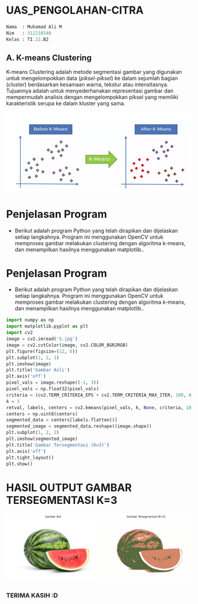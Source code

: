 # UAS_PENGOLAHAN-CITRA

```py
Nama  : Muhamad Ali M
Nim   : 312210540
Kelas : TI.22.B2
```

## A. K-means Clustering

K-means Clustering adalah metode segmentasi gambar yang digunakan untuk mengelompokkan data (_piksel-piksel_) ke dalam sejumlah bagian (_cluster_) berdasarkan kesamaan warna, tekstur atau intensitasnya. Tujuannya adalah untuk menyederhanakan representasi gambar dan mempermudah analisis dengan mengelompokkan piksel yang memiliki karakteristik serupa ke dalam kluster yang sama.

![image](IMG/contoh.png)

# Penjelasan Program

- Berikut adalah program Python yang telah dirapikan dan dijelaskan setiap langkahnya. Program ini menggunakan OpenCV untuk memproses gambar melakukan clustering dengan algoritma k-means, dan menampilkan hasilnya menggunakan matplotlib..

# Penjelasan Program

- Berikut adalah program Python yang telah dirapikan dan dijelaskan setiap langkahnya. Program ini menggunakan OpenCV untuk memproses gambar melakukan clustering dengan algoritma k-means, dan menampilkan hasilnya menggunakan matplotlib..

```py
import numpy as np
import matplotlib.pyplot as plt
import cv2
image = cv2.imread('S.jpg')
image = cv2.cvtColor(image, cv2.COLOR_BGR2RGB)
plt.figure(figsize=(12, 6))
plt.subplot(1, 2, 1)
plt.imshow(image)
plt.title('Gambar Asli')
plt.axis('off')
pixel_vals = image.reshape((-1, 3))
pixel_vals = np.float32(pixel_vals)
criteria = (cv2.TERM_CRITERIA_EPS + cv2.TERM_CRITERIA_MAX_ITER, 100, 0.85)
k = 3
retval, labels, centers = cv2.kmeans(pixel_vals, k, None, criteria, 10, cv2.KMEANS_RANDOM_CENTERS)
centers = np.uint8(centers)
segmented_data = centers[labels.flatten()]
segmented_image = segmented_data.reshape((image.shape))
plt.subplot(1, 2, 2)
plt.imshow(segmented_image)
plt.title('Gambar Tersegmentasi (K=3)')
plt.axis('off')
plt.tight_layout()
plt.show()
```

# HASIL OUTPUT GAMBAR TERSEGMENTASI K=3

![image](IMG/Output.JPG)

### TERIMA KASIH :D
